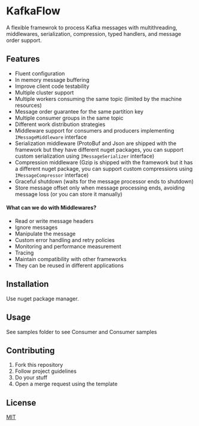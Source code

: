 # KafkaFlow

A flexible framewrok to process Kafka messages with multithreading, middlewares, serialization, compression, typed handlers, and message order support.

## Features

- Fluent configuration
- In memory message buffering
- Improve client code testability
- Multiple cluster support
- Multiple workers consuming the same topic (limited by the machine resources)
- Message order guarantee for the same partition key
- Multiple consumer groups in the same topic
- Different work distribution strategies
- Middleware support for consumers and producers implementing `IMessageMiddleware` interface
- Serialization middleware (ProtoBuf and Json are shipped with the framework but they have different nuget packages, you can support custom serialization using `IMessageSerializer` interface)
- Compression middleware (Gzip is shipped with the framework but it has a different nuget package, you can support custom compressions using `IMessageCompressor` interface)
- Graceful shutdown (waits for the message processor ends to shutdown)
- Store message offset only when message processing ends, avoiding message loss (or you can store it manually)

#### What can we do with Middlewares?

- Read or write message headers
- Ignore messages
- Manipulate the message
- Custom error handling and retry policies
- Monitoring and performance measurement
- Tracing
- Maintain compatibility with other frameworks
- They can be reused in different applications

## Installation

Use nuget package manager.

## Usage

See samples folder to see Consumer and Consumer samples

## Contributing

1. Fork this repository
2. Follow project guidelines
3. Do your stuff
4. Open a merge request using the template

## License

[MIT](LICENSE)

